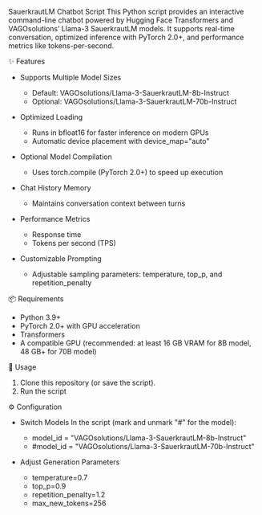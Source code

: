 SauerkrautLM Chatbot Script
This Python script provides an interactive command-line chatbot powered by Hugging Face Transformers and VAGOsolutions’ Llama-3 SauerkrautLM models.
It supports real-time conversation, optimized inference with PyTorch 2.0+, and performance metrics like tokens-per-second.

✨ Features
- Supports Multiple Model Sizes
  - Default: VAGOsolutions/Llama-3-SauerkrautLM-8b-Instruct
  - Optional: VAGOsolutions/Llama-3-SauerkrautLM-70b-Instruct

- Optimized Loading
  - Runs in bfloat16 for faster inference on modern GPUs
  - Automatic device placement with device_map="auto"

- Optional Model Compilation
  - Uses torch.compile (PyTorch 2.0+) to speed up execution

- Chat History Memory
  - Maintains conversation context between turns

- Performance Metrics
  - Response time
  - Tokens per second (TPS)

- Customizable Prompting
  - Adjustable sampling parameters: temperature, top_p, and repetition_penalty

📦 Requirements
- Python 3.9+
- PyTorch 2.0+ with GPU acceleration
- Transformers
- A compatible GPU (recommended: at least 16 GB VRAM for 8B model, 48 GB+ for 70B model)

🚀 Usage
1. Clone this repository (or save the script).
2. Run the script


⚙️ Configuration
- Switch Models
  In the script (mark and unmark "#" for the model):
  - model_id = "VAGOsolutions/Llama-3-SauerkrautLM-8b-Instruct"
  - #model_id = "VAGOsolutions/Llama-3-SauerkrautLM-70b-Instruct"

- Adjust Generation Parameters
  - temperature=0.7
  - top_p=0.9
  - repetition_penalty=1.2
  - max_new_tokens=256
